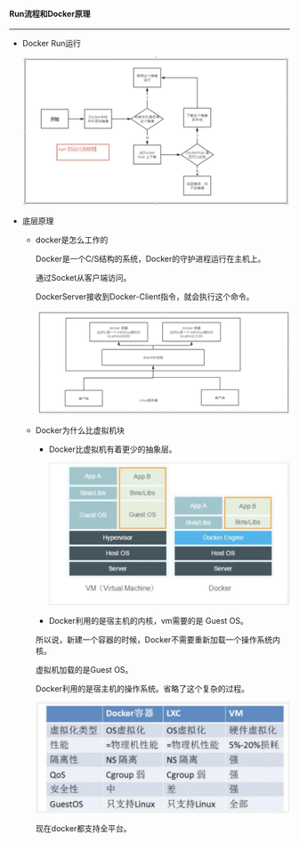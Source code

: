 #### Run流程和Docker原理

------------

* Docker Run运行

  <img src="imgs/截屏2021-06-07 下午1.49.50.png" style="zoom:57%;" />

* 底层原理

  - docker是怎么工作的

    Docker是一个C/S结构的系统，Docker的守护进程运行在主机上。

    通过Socket从客户端访问。

    DockerServer接收到Docker-Client指令，就会执行这个命令。

    <img src="imgs/截屏2021-06-07 下午1.55.12.png" style="zoom:57%;" />

  - Docker为什么比虚拟机块

    - Docker比虚拟机有着更少的抽象层。

      <img src="imgs/截屏2021-06-07 下午1.56.47.png" style="zoom:67%;" />

    - Docker利用的是宿主机的内核，vm需要的是 Guest OS。

    所以说，新建一个容器的时候，Docker不需要重新加载一个操作系统内核。

    虚拟机加载的是Guest OS。

    Docker利用的是宿主机的操作系统。省略了这个复杂的过程。

    <img src="imgs/截屏2021-06-07 下午2.00.44.png" style="zoom:67%;" />

    现在docker都支持全平台。

  